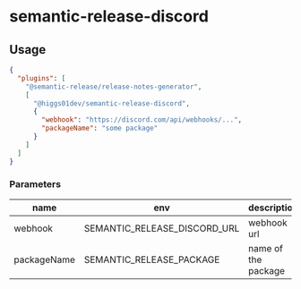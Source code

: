 # semantic-release-discord
## Usage
```json
{
  "plugins": [
    "@semantic-release/release-notes-generator",
    [
      "@higgs01dev/semantic-release-discord",
      {
        "webhook": "https://discord.com/api/webhooks/...",
        "packageName": "some package"
      }
    ]
  ]
}
```

### Parameters
|name|env|description|
|---|---|---|
|webhook|SEMANTIC_RELEASE_DISCORD_URL|webhook url|
|packageName|SEMANTIC_RELEASE_PACKAGE|name of the package|